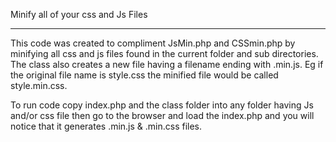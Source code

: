 Minify all of your css and Js Files
________________________________________________________

This code was created to compliment JsMin.php and CSSmin.php by minifying all 
css and js files found in the current folder and sub directories. The class also creates 
a new file having a filename ending with .min.js. Eg if the original file name is style.css 
the minified file would be called style.min.css.

To run code copy index.php and the class folder into any folder having Js and/or css file then go to 
the browser and load the index.php and you will notice that it generates .min.js & .min.css files.